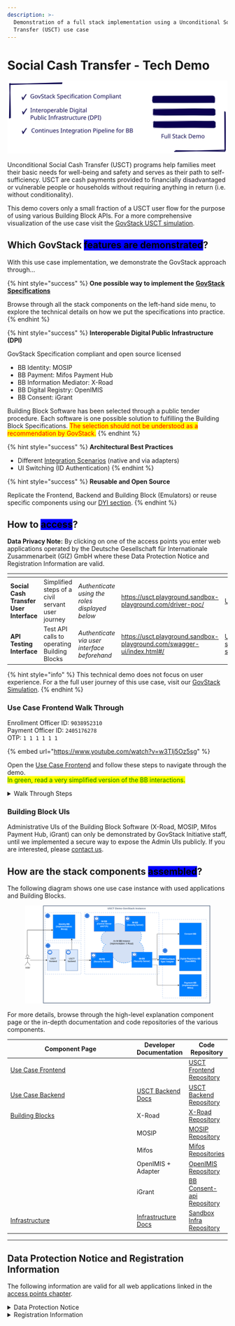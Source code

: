 ```yaml
---
description: >-
  Demonstration of a full stack implementation using a Unconditional Social Cash
  Transfer (USCT) use case
---
```


# Social Cash Transfer - Tech Demo

<img src="../.gitbook/assets/file.excalidraw.svg" alt="" class="gitbook-drawing">

Unconditional Social Cash Transfer (USCT) programs help families meet their basic needs for well-being and safety and serves as their path to self-sufficiency. USCT are cash payments provided to financially disadvantaged or vulnerable people or households without requiring anything in return (i.e. without conditionality).

This demo covers only a small fraction of a USCT user flow for the purpose of using various Building Block APIs. For a more comprehensive visualization of the use case visit the [GovStack USCT simulation](https://www.govstack.global/our-offerings/govspecs/simulation/).

## Which GovStack <mark style="background-color:blue;">features are demonstrated</mark>?

With this use case implementation, we demonstrate the GovStack approach through...

{% hint style="success" %}
**One possible way to implement the** [**GovStack Specifications**](https://govstack.gitbook.io/specification/)

Browse through all the stack components on the left-hand side menu, to explore the technical details on how we put the specifications into practice.
{% endhint %}

{% hint style="success" %}
**Interoperable Digital Public Infrastructure (DPI)**

GovStack Specification compliant and open source licensed

* BB Identity: MOSIP
* BB Payment: Mifos Payment Hub
* BB Information Mediator: X-Road
* BB Digital Registry: OpenIMIS
* BB Consent: iGrant

Building Block Software has been selected through a public tender procedure. Each software is one possible solution to fulfilling the Building Block Specifications. <mark style="color:red;">The selection should not be understood as a recommendation by GovStack.</mark>
{% endhint %}

{% hint style="success" %}
**Architectural Best Practices**

* Different [Integration Scenarios](https://govstack.gitbook.io/specification/architecture-and-nonfunctional-requirements/6-onboarding) (native and via adapters)
* UI Switching (ID Authentication)
{% endhint %}

{% hint style="success" %}
**Reusable and Open Source**

Replicate the Frontend, Backend and Building Block (Emulators) or reuse specific components using our [DYI section](../follow-methodology/diy/).
{% endhint %}

## How to <mark style="background-color:blue;">access</mark>?

**Data Privacy Note:** By clicking on one of the access points you enter web applications operated by the Deutsche Gesellschaft für Internationale Zusammenarbeit (GIZ) GmbH where these Data Protection Notice and Registration Information are valid.

<table data-view="cards"><thead><tr><th></th><th></th><th></th><th data-hidden data-card-target data-type="content-ref"></th><th data-hidden data-card-cover data-type="files"></th></tr></thead><tbody><tr><td><strong>Social Cash Transfer</strong> <br><strong>User Interface</strong></td><td>Simplified steps of a civil servant user journey</td><td><em>Authenticate using the roles displayed below</em></td><td><a href="https://usct.playground.sandbox-playground.com/driver-poc/">https://usct.playground.sandbox-playground.com/driver-poc/</a></td><td><a href="../.gitbook/assets/USCT V2.png">USCT V2.png</a></td></tr><tr><td><strong>API</strong> <br><strong>Testing Interface</strong></td><td>Test API calls to operating Building Blocks</td><td><em>Authenticate via user interface beforehand</em></td><td><a href="https://usct.playground.sandbox-playground.com/swagger-ui/index.html#/">https://usct.playground.sandbox-playground.com/swagger-ui/index.html#/</a></td><td><a href="../.gitbook/assets/USCT-swagger-screenshot.png">USCT-swagger-screenshot.png</a></td></tr></tbody></table>

{% hint style="info" %}
This technical demo does not focus on user experience. For a the full user journey of this use case, visit our [GovStack Simulation](https://www.govstack.global/our-offerings/govspecs/simulation/).
{% endhint %}

### Use Case Frontend Walk Through

Enrollment Officer ID: `9038952310`\
Payment Officer ID: `2405176278`\
OTP: `1 1 1 1 1 1`

{% embed url="https://www.youtube.com/watch?v=w3TIj5Oz5sg" %}

Open the [Use Case Frontend](https://usct.playground.sandbox-playground.com/driver-poc/) and follow these steps to navigate through the demo.\
<mark style="color:green;">In green, read a very simplified version of the BB interactions.</mark>

<details>

<summary>Walk Through Steps</summary>

1. Click "Log in with e-signet"\
   <mark style="color:green;">The user gets forwarded to the UI of the</mark> <mark style="color:green;"></mark>_<mark style="color:green;">Identity BB</mark>_<mark style="color:green;">. Demonstrating UI Switching.</mark>
2. Click "Log-in here" and enter the ID `9038952310` **to login in as Enrollment Officer**
3. Enter `1 1 1 1 1 1` as One Time Password (OTP)
4. As fictional **Enrollment Officer give consent** to using essential personal information (You do not give consent to use your personal data! It is only for demonstration purposes.)\
   <mark style="color:green;">The user gets forwarded back to the</mark> <mark style="color:green;"></mark>_<mark style="color:green;">Use Case Frontend</mark>_ <mark style="color:green;"></mark><mark style="color:green;">with respective role parameters.</mark>
5. **Enter the "Candidate Database"**\
   <mark style="color:green;">The user gets a list of candidates requested by the</mark> <mark style="color:green;"></mark>_<mark style="color:green;">Use Case Backend</mark>_ <mark style="color:green;"></mark><mark style="color:green;">from the</mark> <mark style="color:green;"></mark>_<mark style="color:green;">Registry BB</mark>_ <mark style="color:green;"></mark><mark style="color:green;">channeled through the</mark> <mark style="color:green;"></mark>_<mark style="color:green;">Information Mediator BB</mark>_<mark style="color:green;">.</mark>
6. **Pick a candidate which has given consent or request consent** to using their personal information by clicking that person and "request consent"\
   <mark style="color:green;">The user requests information from the</mark> <mark style="color:green;"></mark>_<mark style="color:green;">Consent BB</mark>_<mark style="color:green;">, if candidates approved the usage of their personal data. If approval has not been given yet, the user triggers the</mark> <mark style="color:green;"></mark>_<mark style="color:green;">Consent BB</mark>_ <mark style="color:green;"></mark><mark style="color:green;">to request approval from the candidate (in this demo, the approval process is mocked and only takes a few seconds).</mark>
7. **Enroll any person** to any available benefit package and **log out.**\
   <mark style="color:green;">The user triggers the</mark> <mark style="color:green;"></mark>_<mark style="color:green;">Use Case Backend</mark>_ <mark style="color:green;"></mark><mark style="color:green;">to request the</mark> <mark style="color:green;"></mark>_<mark style="color:green;">Registry BB</mark>_ <mark style="color:green;"></mark><mark style="color:green;">to change the enrollment status of a candidate to "Beneficiary".</mark>
8. Repeat the log in procedure with the ID `2405176278` **to log in as Payment Officer**\
   <mark style="color:green;">Again, the user gets forwarded through the UI of the</mark> <mark style="color:green;"></mark>_<mark style="color:green;">Identity BB</mark>_<mark style="color:green;">.</mark>
9. Enter the "Beneficiary Database" and mark (check box) a person to **order payment**
10. Confirm Payment Order\
    <mark style="color:green;">The user triggers the</mark> <mark style="color:green;"></mark>_<mark style="color:green;">Use Case Backend</mark>_ <mark style="color:green;"></mark><mark style="color:green;">to request the</mark> <mark style="color:green;"></mark>_<mark style="color:green;">Payment BB</mark>_ <mark style="color:green;"></mark><mark style="color:green;">to issue a payment order. They</mark> <mark style="color:green;"></mark>_<mark style="color:green;">Payment BB</mark>_ <mark style="color:green;"></mark><mark style="color:green;">returns successful execution of the payment.</mark>

View a [sequence diagram describing all API requests between BB](https://github.com/GovStackWorkingGroup/sandbox-usecase-usct-backend/blob/main/docs/main.md) in the developer documentation

</details>

### Building Block UIs

Administrative UIs of the Building Block Software (X-Road, MOSIP, Mifos Payment Hub, iGrant) can only be demonstrated by GovStack Initiative staff, until we implemented a secure way to expose the Admin UIs publicly. If you are interested, please [contact us](https://www.govstack.global/about/contact/).

## How are the stack components <mark style="background-color:blue;">assembled</mark>?

The following diagram shows one use case instance with used applications and Building Blocks.

<figure><img src="../.gitbook/assets/usct-govstack-instance.drawio.png" alt=""><figcaption></figcaption></figure>

For more details, browse through the high-level explanation component page or the in-depth documentation and code repositories of the various components.

<table><thead><tr><th width="283.6548980606663">Component Page</th><th>Developer Documentation</th><th>Code Repository</th></tr></thead><tbody><tr><td><a href="../explore-stack/use-case-frontend.md">Use Case Frontend</a></td><td></td><td><a href="https://github.com/GovStackWorkingGroup/sandbox-playground">USCT Frontend Repository</a></td></tr><tr><td><a href="../explore-stack/use-case-backend.md">Use Case Backend</a></td><td><a href="https://github.com/GovStackWorkingGroup/sandbox-usecase-usct-backend/blob/main/docs/main.md">USCT Backend Docs</a></td><td><a href="https://github.com/GovStackWorkingGroup/sandbox-usecase-usct-backend">USCT Backend Repository</a></td></tr><tr><td><a href="../explore-stack/building-blocks/">Building Blocks</a></td><td>X-Road</td><td><a href="https://github.com/nortal/GovStack-IM-BB-X-Road">X-Road Repository</a></td></tr><tr><td></td><td>MOSIP</td><td><a href="https://github.com/tf-govstack">MOSIP Repository</a></td></tr><tr><td></td><td>Mifos</td><td><a href="https://mifos.gitbook.io/docs/payment-hub-ee/overview/source-code-repositories">Mifos Repositories</a></td></tr><tr><td></td><td>OpenIMIS + Adapter</td><td><a href="https://github.com/GovStackWorkingGroup/sandbox-bb-digital-registries/blob/main/digital-registries/open-imis/docs/1-main.md">OpenIMIS Repository</a></td></tr><tr><td></td><td>iGrant</td><td><a href="https://github.com/decentralised-dataexchange/bb-consent-docs/wiki">BB Consent-api Repository</a></td></tr><tr><td><a href="../explore-stack/infrastructure.md">Infrastructure</a></td><td><a href="https://github.com/GovStackWorkingGroup/sandbox-infra/blob/main/docs/1-main.md">Infrastructure Docs</a></td><td><a href="https://github.com/GovStackWorkingGroup/sandbox-infra">Sandbox Infra Repository</a></td></tr></tbody></table>

***

## Data Protection Notice and Registration Information

The following information are valid for all web applications linked in the [access points chapter](usct-use-case.md#access-points).

<details>

<summary>Data Protection Notice</summary>

The Deutsche Gesellschaft für Internationale Zusammenarbeit (GIZ) GmbH attaches great importance to responsible and transparent management of personal data.

Below we provide users with information as to

* who they can contact at GIZ on the subject of data protection
* what data is processed when they visit the web application
* what rights they have with respect to us

**Controller and Data Protection Officer**

The responsible body for data processing is the Deutsche Gesellschaft für Internationale Zusammenarbeit (GIZ) GmbH.

Address:\
Friedrich-Ebert-Allee 32 + 36, 53113 Bonn\
Dag-Hammarskjöld-Weg 1–5, 65760 Eschborn

Contact:\
nico.lueck@giz.de

If you have specific questions about the protection of your data, please contact GIZ's data protection officer: datenschutzbeauftragte@giz.de

**General**

GIZ processes personal data exclusively in accordance with the [EU General Data Protection Regulation (GDPR)](https://eur-lex.europa.eu/legal-content/DE/TXT/PDF/?uri=CELEX:32016R0679\&qid=1527147390147\&from=EN) and the [German Federal Data Protection Act (Bundesdatenschutzgesetz, BDSG)](http://www.gesetze-im-internet.de/bdsg_2018/index.html).\
Personal data are, for example, name, address, email addresses and user behaviour.

GIZ only processes personal data to the extent necessary. Which data is required and processed for which purpose and on what basis is largely determined by the type of service you use or the purpose for which the data is required.

**Cookies**

When you visit a web application, small text files, so-called cookies, are stored on your computer. They are used to make the online presence more user-friendly and effective overall Cookies cannot run programs or infect your computer with viruses.

The GIZ website uses cookies that are automatically deleted as soon as the browser in which the page is displayed is closed (so-called temporary cookies or session cookies). This type of cookie makes it possible to assign different requests from a browser to a session and to recognize the browser when you visit the website again (session ID).

**Collection of personal data when visiting a web application**

When visiting a [web application](usct-use-case.md#access-points), GIZ itself processes only the data that is automatically transmitted by the browser and technically required in order to display the website correctly and to ensure its stability and security. Each time a web application is accessed, the data stored includes, but is not limited to the following:

* Date (The date on which the activity occurred.)
* Time (The time, in coordinated universal time (UTC), at which the activity occurred.)
* Server IP Address (The IP address of the server on which the log file entry was generated.)
* Method (The requested action, for example, a GET method.)
* URI Stem (The target of the action, for example, Default.htm.)
* URI Query (The query, if any that the client was trying to perform. A Universal Resource Identifier (URI) query is necessary only for dynamic pages.)
* Server Port (The server port number that is configured for the service.)
* Client IP Address (The IP address of the client that made the request.)
* User Agent (The browser type that the client used.)
* Referrer (The site that the user last visited. This site provided a link to the current site.)
* HTTP Status (The HTTP status code.)
* Time Taken (The length of time that the action took, in milliseconds.)
* Request Body (The transmitted data for demonstration purposes (e.g. fictional person)

The data in the log file is temporary stored. The log retention time depend on amount of requests, service up time and other factors.

**Further information on the storage and transfer of data:**

GIZ is obliged to store data beyond the time of the visit in order to ensure protection against attacks on the GIZ’s internet infrastructure and the communications technology of the Federal Government (legal basis: Art. 6 (1) (e) GDPR in conjunction with Section 5 BSI Act). In the event of attacks on communications technology, this data is analyzed and used to initiate legal and criminal prosecution.

Data logged when accessing the GIZ's web applications is only transmitted to third parties if there is a legal obligation to do so or if the transmission is necessary for legal or criminal prosecution in the event of attacks on the Federal Government's communications technology. Data will not be passed on in any other cases. This data is not merged with other data sources at GIZ.

**Information on opting out**

Users who do not agree with the described processing of data cannot access the web applications. For technical reasons, opting out is not possible.

**Disclosure to third parties**

GIZ does not pass on personal data to third parties unless it is legally obliged or entitled to do so by law.

**Transfer of data to countries outside Germany**

GIZ does not transfer personal data to third countries. When using social media, the privacy policies of the respective providers apply.

**Duration of data retention**

User data will not be kept any longer than is necessary for the purpose for which it is processed or as required by law.

**IT security of user data**

GIZ accords great importance to protecting personal data. For this reason, technical and organisational security measures ensure that data is protected against accidental and intentional manipulation and unintended erasure as well as unauthorised access. These measures are updated accordingly based on technical developments and adapted continuously in line with the risks.

Visitors to the GIZ website have the right

* To obtain **information** about their data stored by us (Article 15 GDPR)
* To have their data stored by us **rectified** (Article 16 GDPR)
* To have their data stored by us **erased** (Article 17 GDPR)
* To obtain **restriction** of processing of their data stored by us (Article 18 GDPR)
* To **object** to the storage of their data if personal data are processed on the basis of the first sentence of Article 6 (1) 1 f and e GDPR (Article 21 GDPR)
* To receive their personal data in a commonly used and machine-readable format from the controller such that they can be potentially transmitted to another controller (right to **data portability**, Article 20 GDPR).
* To **withdraw** their consent to the extent that the data has been processed on the basis of consent (Article 6 (1) a GDPR). The lawfulness of the processing on the basis of the consent given remains unaffected until receipt of the withdrawal.

Users also have the right in accordance with Article 77 GDPR to **lodge a complaint with the competent data protection supervisory authority**. The competent authority is the Federal Commissioner for Data Protection and Freedom of Information ([BfDI](https://www.bfdi.bund.de/EN/Home/home_node.html)).

</details>

<details>

<summary>Registration Information</summary>

Deutsche Gesellschaft für Internationale Zusammenarbeit (GIZ) GmbH

**Registered offices**

Bonn and Eschborn\
Germany

Friedrich-Ebert-Allee 32 + 36\
53113 Bonn\
Germany\
T +49 228 44 60-0\
F +49 228 44 60-17 66

Dag-Hammarskjöld-Weg 1 - 5\
65760 Eschborn\
Germany\
T +49 61 96 79-0\
F +49 61 96 79-11 15

E info@giz.de\
I www.giz.de

**Registered at**

Local court (Amtsgericht) Bonn, Germany: HRB 18384\
Local court (Amtsgericht) Frankfurt am Main, Germany: HRB 12394

**VAT no.**

DE 113891176

**Chairperson of the Supervisory Board**

Jochen Flasbarth, State Secretary in the Federal Ministry for Economic Cooperation and Development

**Management Board**

Thorsten Schäfer-Gümbel (Chair)\
Ingrid-Gabriela Hoven (Vice-Chair)\
Anna Sophie Herken

</details>

